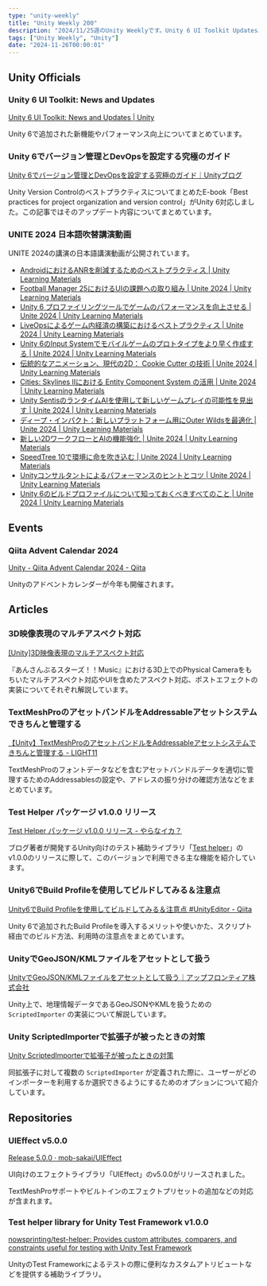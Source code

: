 ```yaml
---
type: "unity-weekly"
title: "Unity Weekly 200"
description: "2024/11/25週のUnity Weeklyです。Unity 6 UI Toolkit Updates、Version Controll E-book Unity 6対応、UNITE 2024 日本語吹替講演動画、Advent Calendar 2024などについて取り上げています。"
tags: ["Unity Weekly", "Unity"]
date: "2024-11-26T00:00:01"
---
```



## Unity Officials

### Unity 6 UI Toolkit: News and Updates

[Unity 6 UI Toolkit: News and Updates | Unity](https://unity.com/ja/blog/unity-6-ui-toolkit-updates)

Unity 6で追加された新機能やパフォーマンス向上についてまとめています。

### Unity 6でバージョン管理とDevOpsを設定する究極のガイド

[Unity 6でバージョン管理とDevOpsを設定する究極のガイド｜Unityブログ](https://unity.com/ja/blog/complete-guide-version-control-devops-unity-6)

Unity Version ControlのベストプラクティスについてまとめたE-book「Best practices for project organization and version control」がUnity 6対応しました。この記事ではそのアップデート内容についてまとめています。

### UNITE 2024 日本語吹替講演動画

UNITE 2024の講演の日本語講演動画が公開されています。

- [AndroidにおけるANRを削減するためのベストプラクティス | Unity Learning Materials](https://learning.unity3d.jp/10590/)
- [Football Manager 25におけるUIの課題への取り組み | Unite 2024 | Unity Learning Materials](https://learning.unity3d.jp/10587/)
- [Unity 6 プロファイリングツールでゲームのパフォーマンスを向上させる | Unite 2024 | Unity Learning Materials](https://learning.unity3d.jp/10571/)
- [LiveOpsによるゲーム内経済の構築におけるベストプラクティス | Unite 2024 | Unity Learning Materials](https://learning.unity3d.jp/10566/)
- [Unity 6のInput Systemでモバイルゲームのプロトタイプをより早く作成する | Unite 2024 | Unity Learning Materials](https://learning.unity3d.jp/10613/)
- [伝統的なアニメーション、現代の2D： Cookie Cutter の技術 | Unite 2024 | Unity Learning Materials](https://learning.unity3d.jp/10594/)
- [Cities: Skylines IIにおける Entity Component System の活用 | Unite 2024 | Unity Learning Materials](https://learning.unity3d.jp/10592/)
- [Unity SentisのランタイムAIを使用して新しいゲームプレイの可能性を見出す | Unite 2024 | Unity Learning Materials](https://learning.unity3d.jp/10562/)
- [ディープ・インパクト：新しいプラットフォーム用にOuter Wildsを最適化 | Unite 2024 | Unity Learning Materials](https://learning.unity3d.jp/10560/)
- [新しい2DワークフローとAIの機能強化 | Unite 2024 | Unity Learning Materials](https://learning.unity3d.jp/10558/)
- [SpeedTree 10で環境に命を吹き込む | Unite 2024 | Unity Learning Materials](https://learning.unity3d.jp/10553/)
- [Unityコンサルタントによるパフォーマンスのヒントとコツ | Unite 2024 | Unity Learning Materials](https://learning.unity3d.jp/10551/)
- [Unity 6のビルドプロファイルについて知っておくべきすべてのこと | Unite 2024 | Unity Learning Materials](https://learning.unity3d.jp/10549/)


## Events

### Qiita Advent Calendar 2024

[Unity - Qiita Advent Calendar 2024 - Qiita](https://qiita.com/advent-calendar/2024/unity)

Unityのアドベントカレンダーが今年も開催されます。


## Articles

### 3D映像表現のマルチアスペクト対応

[[Unity]3D映像表現のマルチアスペクト対応](https://zenn.dev/happy_elements/articles/517c613b2b1556)

『あんさんぶるスターズ！！Music』における3D上でのPhysical Cameraをもちいたマルチアスペクト対応やUIを含めたアスペクト対応、ポストエフェクトの実装についてそれぞれ解説しています。

### TextMeshProのアセットバンドルをAddressableアセットシステムできちんと管理する

[【Unity】TextMeshProのアセットバンドルをAddressableアセットシステムできちんと管理する - LIGHT11](https://light11.hatenadiary.com/entry/2024/11/19/200825)

TextMeshProのフォントデータなどを含むアセットバンドルデータを適切に管理するためのAddressablesの設定や、アドレスの振り分けの確認方法などをまとめています。

### Test Helper パッケージ v1.0.0 リリース 

[Test Helper パッケージ v1.0.0 リリース - やらなイカ？](https://www.nowsprinting.com/entry/2024/11/25/090000)

ブログ著者が開発するUnity向けのテスト補助ライブラリ「[Test helper](https://github.com/nowsprinting/test-helper)」のv1.0.0のリリースに際して、このバージョンで利用できる主な機能を紹介しています。

### Unity6でBuild Profileを使用してビルドしてみる＆注意点

[Unity6でBuild Profileを使用してビルドしてみる＆注意点 #UnityEditor - Qiita](https://qiita.com/asiram/items/52343dbc1f06f6864ab2)

Unity 6で追加されたBuild Profileを導入するメリットや使いかた、スクリプト経由でのビルド方法、利用時の注意点をまとめています。

### UnityでGeoJSON/KMLファイルをアセットとして扱う

[UnityでGeoJSON/KMLファイルをアセットとして扱う｜アップフロンティア株式会社](https://note.com/upfrontier/n/n1f7df8c9c7d0)

Unity上で、地理情報データであるGeoJSONやKMLを扱うための `ScriptedImporter` の実装について解説しています。

### Unity ScriptedImporterで拡張子が被ったときの対策

[Unity ScriptedImporterで拡張子が被ったときの対策](https://zenn.dev/asus4/articles/f07d6461474fa1)

同拡張子に対して複数の `ScriptedImporter` が定義された際に、ユーザーがどのインポーターを利用するか選択できるようにするためのオプションについて紹介しています。


## Repositories

### UIEffect v5.0.0

[Release 5.0.0 · mob-sakai/UIEffect](https://github.com/mob-sakai/UIEffect/releases/tag/5.0.0)

UI向けのエフェクトライブラリ「UIEffect」のv5.0.0がリリースされました。

TextMeshProサポートやビルトインのエフェクトプリセットの追加などの対応が含まれます。

### Test helper library for Unity Test Framework v1.0.0

[nowsprinting/test-helper: Provides custom attributes, comparers, and constraints useful for testing with Unity Test Framework](https://github.com/nowsprinting/test-helper)

UnityのTest Frameworkによるテストの際に便利なカスタムアトリビュートなどを提供する補助ライブラリ。
